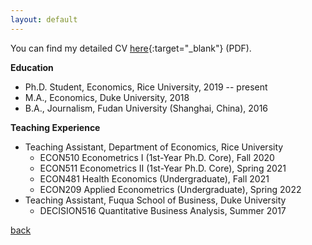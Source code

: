 ```yaml
---
layout: default
---
```


You can find my detailed CV [here](https://www.dropbox.com/s/32v9w4n93647nlz/Sun%2C%20Jintao_CV.pdf?dl=0){:target="_blank"} (PDF).

**Education**

*   Ph.D. Student, Economics, Rice University, 2019 -- present
*   M.A., Economics, Duke University, 2018
*   B.A., Journalism, Fudan University (Shanghai, China), 2016

**Teaching Experience**

- Teaching Assistant, Department of Economics, Rice University
  - ECON510 Econometrics I (1st-Year Ph.D. Core), Fall 2020
  - ECON511 Econometrics II (1st-Year Ph.D. Core), Spring 2021
  - ECON481 Health Economics (Undergraduate), Fall 2021
  - ECON209 Applied Econometrics (Undergraduate), Spring 2022
- Teaching Assistant, Fuqua School of Business, Duke University
  - DECISION516 Quantitative Business Analysis, Summer 2017

[back](./)
